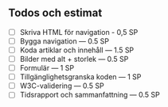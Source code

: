## Todos och estimat
- [ ] Skriva HTML för navigation - 0,5 SP
- [ ] Bygga navigation — 0.5 SP
- [ ] Koda artiklar och innehåll — 1.5 SP
- [ ] Bilder med alt + storlek — 0.5 SP
- [ ] Formulär — 1 SP
- [ ] Tillgänglighetsgranska koden — 1 SP
- [ ] W3C-validering — 0.5 SP
- [ ] Tidsrapport och sammanfattning — 0.5 SP